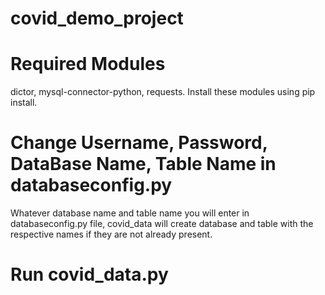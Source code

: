 # covid_demo_project

# Required Modules
dictor, mysql-connector-python, requests. Install these modules using pip install.

# Change Username, Password, DataBase Name, Table Name in databaseconfig.py
Whatever database name and table name you will enter in databaseconfig.py file, covid_data will create database and table with the respective names if they are not already present.

# Run covid_data.py
